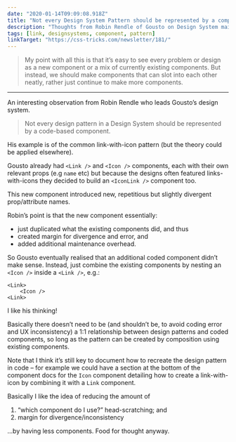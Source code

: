 ```yaml
---
date: "2020-01-14T09:09:08.918Z"
title: "Not every Design System Pattern should be represented by a component"
description: "Thoughts from Robin Rendle of Gousto on Design System maintainability"
tags: [link, designsystems, component, pattern]
linkTarget: "https://css-tricks.com/newsletter/181/"
---
```

> My point with all this is that it’s easy to see every problem or design as a new component or a mix of currently existing components. But instead, we should make components that can slot into each other neatly, rather just continue to make more components.
---

An interesting observation from Robin Rendle who leads Gousto’s design system.

> Not every design pattern in a Design System should be represented by a code-based component. 

His example is of the common link-with-icon pattern (but the theory could be applied elsewhere).

Gousto already had `<Link />` and `<Icon />` components, each with their own relevant props (e.g `name` etc) but because the designs often featured links-with-icons they decided to build an `<IconLink />` component too.

This new component introduced new, repetitious but slightly divergent prop/attribute names.

Robin’s point is that the new component essentially:

- just duplicated what the existing components did, and thus
- created margin for divergence and error, and
- added additional maintenance overhead.

So Gousto eventually realised that an additional coded component didn’t make sense. Instead, just combine the existing components by nesting an `<Icon />` inside a `<Link />`, e.g.:

```
<Link>
    <Icon />
<Link>
```

I like his thinking!

Basically there doesn’t need to be (and shouldn’t be, to avoid coding error and UX inconsistency) a 1:1 relationship between design patterns and coded components, so long as the pattern can be created by composition using existing components.

Note that I think it’s still key to document how to recreate the design pattern in code – for example we could have a section at the bottom of the component docs for the `Icon` component detailing how to create a link-with-icon by combining it with a `Link` component.

Basically I like the idea of reducing the amount of 
1. “which component do I use?” head-scratching; and 
2. margin for divergence/inconsistency

…by having less components.
Food for thought anyway. 
